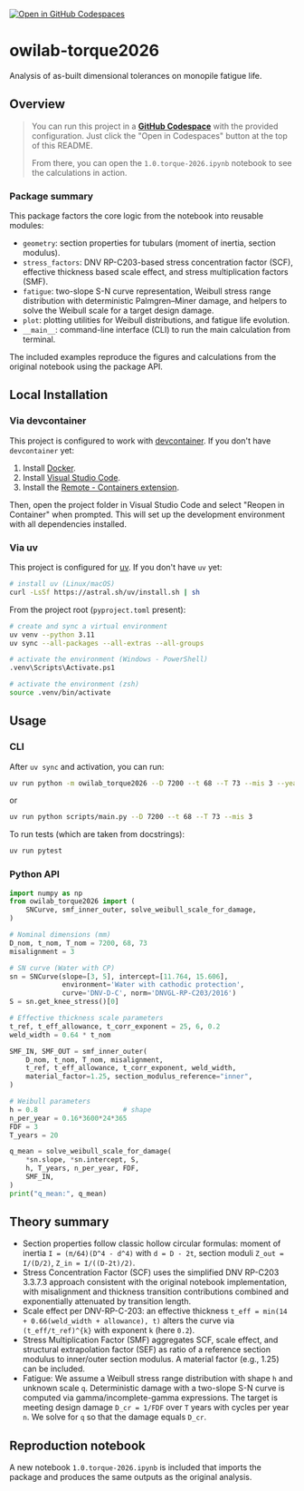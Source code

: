 [![Open in GitHub Codespaces](https://github.com/codespaces/badge.svg)](https://codespaces.new/OWI-Lab/torque2026-ahmed-mujtaba-et-al)

# owilab-torque2026

Analysis of as-built dimensional tolerances on monopile fatigue life.

## Overview

> You can run this project in a **[GitHub Codespace](https://codespaces.new/OWI-Lab/torque2026-ahmed-mujtaba-et-al)** with the provided configuration. Just click the "Open in Codespaces" button at the top of this README.
>
> From there, you can open the `1.0.torque-2026.ipynb` notebook to see the calculations in action.

### Package summary

This package factors the core logic from the notebook into reusable modules:

- `geometry`: section properties for tubulars (moment of inertia, section modulus).
- `stress_factors`: DNV RP-C203-based stress concentration factor (SCF), effective thickness based scale effect, and stress multiplication factors (SMF).
- `fatigue`: two-slope S-N curve representation, Weibull stress range distribution with deterministic Palmgren–Miner damage, and helpers to solve the Weibull scale for a target design damage.
- `plot`: plotting utilities for Weibull distributions, and fatigue life evolution.
- `__main__`: command-line interface (CLI) to run the main calculation from terminal.

The included examples reproduce the figures and calculations from the original notebook using the package API.

## Local Installation 

### Via devcontainer

This project is configured to work with [devcontainer](https://code.visualstudio.com/docs/remote/devcontainer-overview). If you don't have `devcontainer` yet:

1. Install [Docker](https://docs.docker.com/get-docker/).
2. Install [Visual Studio Code](https://code.visualstudio.com/).
3. Install the [Remote - Containers extension](https://marketplace.visualstudio.com/items?itemName=ms-vscode-remote.remote-containers).

Then, open the project folder in Visual Studio Code and select "Reopen in Container" when prompted. This will set up the development environment with all dependencies installed.

### Via uv

This project is configured for [uv](https://github.com/astral-sh/uv). If you don't have `uv` yet:

```bash
# install uv (Linux/macOS)
curl -LsSf https://astral.sh/uv/install.sh | sh
```

From the project root (`pyproject.toml` present):

```bash
# create and sync a virtual environment
uv venv --python 3.11
uv sync --all-packages --all-extras --all-groups 

# activate the environment (Windows - PowerShell)
.venv\Scripts\Activate.ps1
```

```bash
# activate the environment (zsh)
source .venv/bin/activate
```

## Usage


### CLI

After `uv sync` and activation, you can run:

```bash
uv run python -m owilab_torque2026 --D 7200 --t 68 --T 73 --mis 3 --years 20 --FDF 3
```

or

```bash
uv run python scripts/main.py --D 7200 --t 68 --T 73 --mis 3
```

To run tests (which are taken from docstrings):

```bash
uv run pytest
```

### Python API

```python
import numpy as np
from owilab_torque2026 import (
    SNCurve, smf_inner_outer, solve_weibull_scale_for_damage,
)

# Nominal dimensions (mm)
D_nom, t_nom, T_nom = 7200, 68, 73
misalignment = 3

# SN curve (Water with CP)
sn = SNCurve(slope=[3, 5], intercept=[11.764, 15.606],
             environment='Water with cathodic protection',
             curve='DNV-D-C', norm='DNVGL-RP-C203/2016')
S = sn.get_knee_stress()[0]

# Effective thickness scale parameters
t_ref, t_eff_allowance, t_corr_exponent = 25, 6, 0.2
weld_width = 0.64 * t_nom

SMF_IN, SMF_OUT = smf_inner_outer(
    D_nom, t_nom, T_nom, misalignment,
    t_ref, t_eff_allowance, t_corr_exponent, weld_width,
    material_factor=1.25, section_modulus_reference="inner",
)

# Weibull parameters
h = 0.8                     # shape
n_per_year = 0.16*3600*24*365
FDF = 3
T_years = 20

q_mean = solve_weibull_scale_for_damage(
    *sn.slope, *sn.intercept, S,
    h, T_years, n_per_year, FDF,
    SMF_IN,
)
print("q_mean:", q_mean)
```

## Theory summary

- Section properties follow classic hollow circular formulas: moment of inertia `I = (π/64)(D^4 - d^4)` with `d = D - 2t`, section moduli `Z_out = I/(D/2)`, `Z_in = I/((D-2t)/2)`.
- Stress Concentration Factor (SCF) uses the simplified DNV RP-C203 3.3.7.3 approach consistent with the original notebook implementation, with misalignment and thickness transition contributions combined and exponentially attenuated by transition length.
- Scale effect per DNV-RP-C-203: an effective thickness `t_eff = min(14 + 0.66(weld_width + allowance), t)` alters the curve via `(t_eff/t_ref)^{k}` with exponent `k` (here `0.2`).
- Stress Multiplication Factor (SMF) aggregates SCF, scale effect, and structural extrapolation factor (SEF) as ratio of a reference section modulus to inner/outer section modulus. A material factor (e.g., 1.25) can be included.
- Fatigue: We assume a Weibull stress range distribution with shape `h` and unknown scale `q`. Deterministic damage with a two-slope S-N curve is computed via gamma/incomplete-gamma expressions. The target is meeting design damage `D_cr = 1/FDF` over `T` years with cycles per year `n`. We solve for `q` so that the damage equals `D_cr`.

## Reproduction notebook

A new notebook `1.0.torque-2026.ipynb` is included that imports the package and produces the same outputs as the original analysis.
